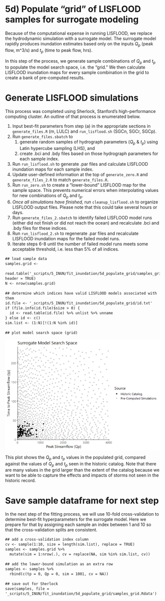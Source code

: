 # 5d) Populate “grid” of LISFLOOD samples for surrogate modeling

Because of the computational expense in running LISFLOOD, we replace the
hydrodynamic simulation with a surrogate model. The surrogate model
rapidly produces inundation estimates based only on the inputs
*Q*<sub>*p*</sub> (peak flow, m^3/s) and *t*<sub>*p*</sub> (time to peak
flow, hrs).

In this step of the process, we generate sample combinations of
*Q*<sub>*p*</sub> and *t*<sub>*p*</sub> to populate the model search
space, i.e. the “grid.” We then calculate LISFLOOD inundation maps for
every sample combination in the grid to create a bank of pre-computed
results.
<!-- For new realizations, the surrogate model searches the grid to find the ``closest'' combination of $Q_p$ and $t_p$ and uses a weighted average of the associated pre-computed inundation maps to produce the new inundation estimate. -->

# Generate LISFLOOD simulations

This process was completed using Sherlock, Stanford’s high-performance
computing cluster. An outline of that process is enumerated below.

1.  Input best-fit parameters from step (a) in the appropriate sections
    in `generate_files.R` (m, LULC) and `run_lisflood.sh` (SGCn, SGCr,
    SGCp).
2.  Run `generate_files.sbatch` to
    1.  generate random samples of hydrograph parameters
        (*Q*<sub>*p*</sub> & *t*<sub>*p*</sub>) using Latin hypercube
        sampling (LHS), and
    2.  create .bci and .bdy files based on those hydrograph parameters
        for each sample index.
3.  Run `run_lisflood.sh` to generate .par files and calculate LISFLOOD
    inundation maps for each sample index.
4.  Update user-defined information at the top of `generate_zero.R` and
    `generate_files_2.R` to match `generate_files.R`.
5.  Run `run_zero.sh` to create a “lower-bound” LISFLOOD map for the
    sample space. This prevents numerical errors when interpolating
    values for new combinations of *Q*<sub>*p*</sub> and
    *t*<sub>*p*</sub>.
6.  *Once all simulations have finished,* run `cleanup_lisflood.sh` to
    organize LISFLOOD output files. Please note that this could take
    several hours or days.
7.  Run `generate_files_2.sbatch` to identify failed LISFLOOD model runs
    (either did not finish or did not reach the ocean) and recalculate
    .bci and .bdy files for these indices.
8.  Run `run_lisflood_2.sh` to regenerate .par files and recalculate
    LISFLOOD inundation maps for the failed model runs.
9.  Iterate steps 6-8 until the number of failed model runs meets some
    acceptable threshold, i.e. less than 5% of all indices.

<!-- -->

    ## load sample data
    samples.grid <- 
      read.table('_scripts/5_INUN/fit_inundation/5d_populate_grid/samples_grid.txt', header = TRUE)
    N <- nrow(samples.grid)

    ## determine which indices have valid LISFLOOD models associated with them
    id.file <- '_scripts/5_INUN/fit_inundation/5d_populate_grid/id.txt'
    if (file.info(id.file)$size > 0) {
      id <- read.table(id.file) %>% unlist %>% unname
    } else id <- c()
    sim.list <- (1:N)[!(1:N %in% id)]

    ## plot model search space (grid)

<img src="readme_files/figure-markdown_strict/unnamed-chunk-4-1.png" style="display: block; margin: auto;" />

This plot shows the *Q*<sub>*p*</sub> and *t*<sub>*p*</sub> values in
the populated grid, compared against the values of *Q*<sub>*p*</sub> and
*t*<sub>*p*</sub> seen in the historic catalog. Note that there are many
values in the grid larger than the extent of the catalog because we want
to be able to capture the effects and impacts of storms not seen in the
historic record.

# Save sample dataframe for next step

In the next step of the fitting process, we will use 10-fold
cross-validation to determine best-fit hyperparameters for the surrogate
model. Here we prepare for that by assigning each sample an index
between 1 and 10 so that the cross-validation splits are consistent.

    ## add a cross-validation index column
    cv <- sample(1:10, size = length(sim.list), replace = TRUE)
    samples <- samples.grid %>% 
      mutate(sim = 1:nrow(.), cv = replace(NA, sim %in% sim.list, cv))

    ## add the lower-bound simulation as an extra row
    samples <- samples %>% 
      rbind(c(tp = 0, Qp = 0, sim = 1001, cv = NA))

    ## save out for Sherlock
    save(samples, file = '_scripts/5_INUN/fit_inundation/5d_populate_grid/samples_grid.Rdata')
